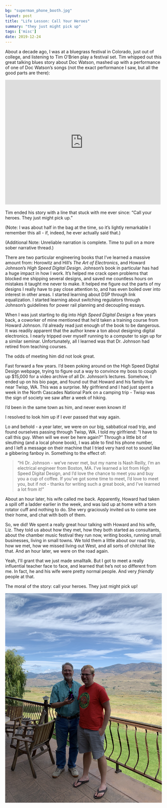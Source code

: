 ```yaml
---
bg: "superman_phone_booth.jpg"
layout: post
title: "Life Lesson: Call Your Heroes"
summary: "they just might pick up"
tags: ['misc']
date: 2019-12-24
---
```


About a decade ago, I was at a bluegrass festival in Colorado, just out of college, and listening to Tim O’Brien play a festival set. Tim whipped out this great talking blues story about Doc Watson, mashed up with a performance of one of Doc Watson’s songs (not the exact performance I saw, but all the good parts are there):

<iframe width="500" height="400" src="https://www.youtube.com/embed/igdUPEHm5wk?start=89" frameborder="0" allow="accelerometer; autoplay; encrypted-media; gyroscope; picture-in-picture" allowfullscreen></iframe>

Tim ended his story with a line that stuck with me ever since: “Call your heroes. They just might pick up.” 

 (Note: I was about half in the bag at the time, so it’s lightly remarkable I remember this all - if, indeed, he ever actually said that.)

(Additional Note: Unreliable narration is complete. Time to pull on a more sober narrative thread.)

There are two particular engineering books that I’ve learned a massive amount from: Horowitz and Hill’s _The Art of Electronics_, and Howard Johnson’s _High Speed Digital Design_. Johnson’s book in particular has had a huge impact in how I work. It’s helped me crack open problems that blocked me shipping several designs, and saved me countless hours on mistakes it taught me never to make. It helped me figure out the parts of my designs I really have to pay close attention to, and has even boiled over into interest in other areas. I started learning about DSP through link equalization. I started learning about switching regulators through Johnson’s guidelines for power rail planning and decoupling essays. 

When I was just starting to dig into _High Speed Digital Design_ a few years back, a coworker of mine mentioned that he’d taken a training course from Howard Johnson. I’d already read just enough of the book to be dangerous. It was readily apparent that the author knew a ton about designing digital electronics. I nearly tripped over myself running to a computer to sign up for a similar seminar. Unfortunately, all I learned was that Dr. Johnson had retired from teaching courses. 

The odds of meeting him did not look great. 

Fast forward a few years. I’d been poking around on the High Speed Digital Design webpage, trying to figure out a way to convince my boss to cough up $15,000 for a video archive of all Dr. Johnson’s lectures. Somehow, I ended up on his bio page, and found out that Howard and his family live near Twisp, WA. This was a surprise. My girlfriend and I had just spent a week in the North Cascades National Park on a camping trip - Twisp was the sign of society we saw after a week of hiking. 

I’d been in the same town as him, and never even known it! 

I resolved to look him up if I ever passed that way again. 

Lo and behold - a year later, we were on our big, sabbatical road trip, and found ourselves passing through Twisp, WA. I told my girlfriend: “I have to call this guy. When will we ever be here again?” Through a little bit of sleuthing (and a local phone book), I was able to find his phone number, and I left a message on their machine that I tried very hard not to sound like a gibbering fanboy in. Something to the effect of: 

> “Hi Dr. Johnson - we’ve never met, but my name is Nash Reilly, I’m an electrical engineer from Boston, MA. I’ve learned a lot from High Speed Digital Design, and I’d love the chance to meet you and buy you a cup of coffee. If you’ve got some time to meet, I’d love to meet you, but if not - thanks for writing such a great book, and I’ve learned a lot from it!” 

About an hour later, his wife called me back. Apparently, Howard had taken a spill off a ladder earlier in the week, and was laid up at home with a torn rotator cuff and nothing to do. She very graciously invited us to come see their home, and chat with both of them. 

So, we did! We spent a really great hour talking with Howard and his wife, Liz. They told us about how they met, how they both started as consultants, about the chamber music festival they run now, writing books, running small businesses, living in small towns. We told them a little about our road trip, how we met, how we missed living out West, and all sorts of chitchat like that. And an hour later, we were on the road again. 

Yeah, I'll grant that we just made smalltalk. But I got to meet a really influential teacher face to face, and learned that he’s not so different from me. In fact, he and his wife were pretty normal people. And very _friendly_ people at that. 

The moral of the story: call your heroes. They just might pick up! 

![Howard, Crunch, and me](/assets/images/howard_crunch.jpg)